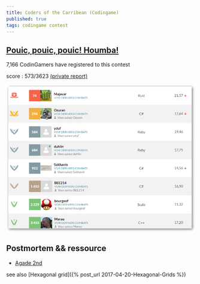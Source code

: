 ```yaml
---
title: Coders of the Carribean (Codingame)
published: true
tags: codingame contest
---
```

## [Pouic, pouic, pouic! Houmba!](https://www.codingame.com/contests/coders-of-the-caribbean)

7,166 CodinGamers have registered to this contest

score : 573/3623 [(private report)](https://www.codingame.com/challengereport/74188696ab758aed45d170859019fdd36384f41)

![caption](/images/codingame_caribean_context.png)


## Postmortem && ressource

- [Agade 2nd](https://github.com/Agade09/Agade-Coders-of-the-Caribbean-Postmortem/blob/master/Agade_CotC_Postmortem.md)

see also [Hexagonal grid]({% post_url 2017-04-20-Hexagonal-Grids %})
